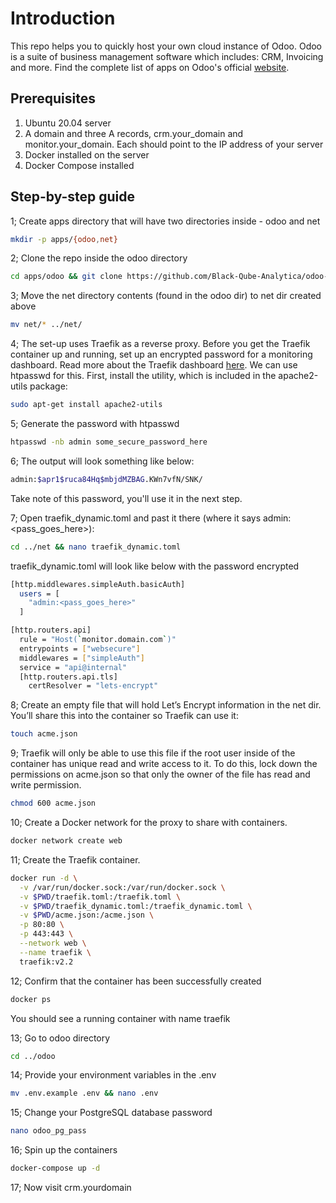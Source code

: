 # Introduction

This repo helps you to quickly host your own cloud instance of Odoo. Odoo is a suite of business management software which includes: CRM, Invoicing and more. Find the complete list of apps on Odoo's official [website](https://www.odoo.com/).

## Prerequisites

1. Ubuntu 20.04 server
2. A domain and three A records, crm.your_domain and monitor.your_domain. Each should point to the IP address of your server
3. Docker installed on the server
4. Docker Compose installed

## Step-by-step guide

1; Create apps directory that will have two directories inside - odoo and net

```bash
mkdir -p apps/{odoo,net}
```

2; Clone the repo inside the odoo directory

```bash
cd apps/odoo && git clone https://github.com/Black-Qube-Analytica/odoo-docker-traefik.git .
```

3; Move the net directory contents (found in the odoo dir) to net dir created above

```bash
mv net/* ../net/
```

4; The set-up uses Traefik as a reverse proxy. Before you get the Traefik container up and running, set up an encrypted password for a monitoring dashboard. Read more about the Traefik dashboard [here](https://doc.traefik.io/traefik/operations/dashboard/). We can use htpasswd for this. First, install the utility, which is included in the apache2-utils package:

```bash
sudo apt-get install apache2-utils
```

5; Generate the password with htpasswd

```bash
htpasswd -nb admin some_secure_password_here
```

6; The output will look something like below:

```bash
admin:$apr1$ruca84Hq$mbjdMZBAG.KWn7vfN/SNK/
```

Take note of this password, you'll use it in the next step.

7; Open traefik_dynamic.toml and past it there (where it says admin:<pass_goes_here>):

```bash
cd ../net && nano traefik_dynamic.toml
```

traefik_dynamic.toml will look like below with the password encrypted

```bash
[http.middlewares.simpleAuth.basicAuth]
  users = [
    "admin:<pass_goes_here>"
  ]

[http.routers.api]
  rule = "Host(`monitor.domain.com`)"
  entrypoints = ["websecure"]
  middlewares = ["simpleAuth"]
  service = "api@internal"
  [http.routers.api.tls]
    certResolver = "lets-encrypt"
```

8; Create an empty file that will hold Let’s Encrypt information in the net dir. You’ll share this into the container so Traefik can use it:

```bash
touch acme.json
```

9; Traefik will only be able to use this file if the root user inside of the container has unique read and write access to it. To do this, lock down the permissions on acme.json so that only the owner of the file has read and write permission.

```bash
chmod 600 acme.json
```

10; Create a Docker network for the proxy to share with containers.

```bash
docker network create web
```

11; Create the Traefik container.

```bash
docker run -d \
  -v /var/run/docker.sock:/var/run/docker.sock \
  -v $PWD/traefik.toml:/traefik.toml \
  -v $PWD/traefik_dynamic.toml:/traefik_dynamic.toml \
  -v $PWD/acme.json:/acme.json \
  -p 80:80 \
  -p 443:443 \
  --network web \
  --name traefik \
  traefik:v2.2
```

12; Confirm that the container has been successfully created

```bash
docker ps
```

You should see a running container with name traefik

13; Go to odoo directory

```bash
cd ../odoo
```

14; Provide your environment variables in the .env

```bash
mv .env.example .env && nano .env
```

15; Change your PostgreSQL database password

```bash
nano odoo_pg_pass
```

16; Spin up the containers

```bash
docker-compose up -d
```

17; Now visit crm.yourdomain